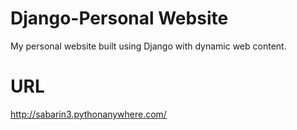 # Django-Personal Website
My personal website built using Django with dynamic web content.

URL
===
http://sabarin3.pythonanywhere.com/





